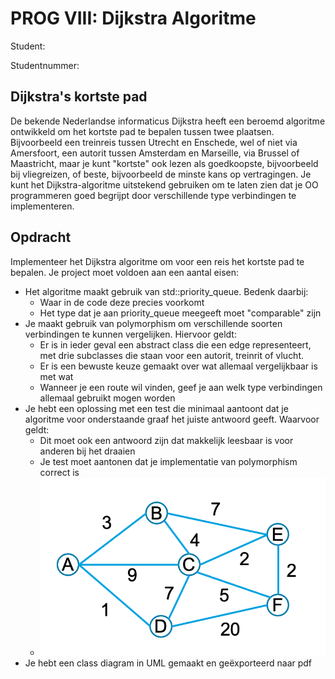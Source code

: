 

# PROG VIII: Dijkstra Algoritme

Student:

Studentnummer:

## Dijkstra's kortste pad

De bekende Nederlandse informaticus Dijkstra heeft een beroemd algoritme ontwikkeld om het kortste pad te bepalen tussen twee plaatsen. 
Bijvoorbeeld een treinreis tussen Utrecht en Enschede, wel of niet via Amersfoort, een autorit tussen Amsterdam en Marseille, via Brussel of Maastricht, 
maar je kunt "kortste" ook lezen als goedkoopste, bijvoorbeeld bij vliegreizen, of beste, bijvoorbeeld de minste kans op vertragingen. 
Je kunt het Dijkstra-algoritme uitstekend gebruiken om te laten zien dat je OO programmeren goed begrijpt door verschillende type verbindingen te implementeren.

## Opdracht

Implementeer het Dijkstra algoritme om voor een reis het kortste pad te bepalen. 
Je project moet voldoen aan een aantal eisen:
- Het algoritme maakt gebruik van std::priority_queue. Bedenk daarbij: 
  - Waar in de code deze precies voorkomt 
  - Het type dat je aan priority_queue meegeeft moet "comparable" zijn  
- Je maakt gebruik van polymorphism om verschillende soorten verbindingen te kunnen vergelijken. Hiervoor geldt: 
  - Er is in ieder geval een abstract class die een edge representeert, met drie subclasses die staan voor een autorit, treinrit of vlucht.
  - Er is een bewuste keuze gemaakt over wat allemaal vergelijkbaar is met wat
  - Wanneer je een route wil vinden, geef je aan welk type verbindingen allemaal gebruikt mogen worden
- Je hebt een oplossing met een test die minimaal aantoont dat je algoritme voor onderstaande graaf het juiste antwoord geeft. Waarvoor geldt:
  - Dit moet ook een antwoord zijn dat makkelijk leesbaar is voor anderen bij het draaien
  - Je test moet aantonen dat je implementatie van polymorphism correct is
  - ![dijkstra](dijkstra_v5.png) 
- Je hebt een class diagram in UML gemaakt en geëxporteerd naar pdf



